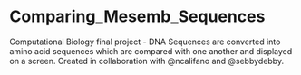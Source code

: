 # Comparing_Mesemb_Sequences
Computational Biology final project - DNA Sequences are converted into amino acid sequences which are compared with one another and displayed on a screen.
Created in collaboration with @ncalifano and @sebbydebby.

